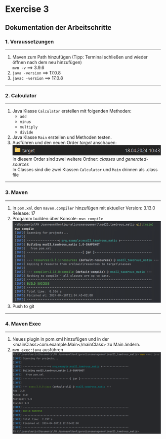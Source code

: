 # Exercise 3

## Dokumentation der Arbeitschritte

### 1. Voraussetzungen
___

1. Maven zum Path hinzufügen (Tipp: Terminal schließen und wieder öffnen nach dem neu hinzufügen)
   <br><code>mvn -v</code> ==> 3.9.6
3. <code>java -version</code> ==> 17.0.8
4. <code>javac -version</code> ==> 17.0.8

___

### 2. Calculator
___

1. Java Klasse <code>Calculator</code> erstellen mit folgenden Methoden:
   <ul>
      <li><code>add</code></li>
      <li><code>minus</code></li>
      <li><code>multiply</code></li>
      <li><code>divide</code></li>
   </ul>
2. Java Klasse <code>Main</code> erstellen und Methoden testen.
3. Ausführen und den neuen Order <i>target</i> anschauen:
   <img src="/resources/images/ex3_1.png" alt="screenshot of the target folder" style="width: 500px"/>
   In diesem Order sind zwei weitere Ordner: <i>classes</i> und <i>generated-sources</i>
   <br>
   In Classes sind die zwei Klassen <code>Calculator</code> und <code>Main</code> drinnen als .class file

___

### 3. Maven
___

1. In <code>pom.xml</code> den <code>maven.compiler</code> hinzufügen mit aktueller Version: 3.13.0 Release: 17
2. Progamm builden über Konsole: <code>mvn compile</code>
   <img src="/resources/images/ex3_2.png" alt="screenshot of the successful maven build">
3. Push to git
___
### 4. Maven Exec
___
1. Neues plugin in pom.xml hinzufügen und in der \<mainClass>com.example.Main\</mainClass> zu Main ändern.
2. <code>mvn exec:java</code> ausführen
   <img src="/resources/images/ex3_3.png" alt="screenshot of the successful maven exec">